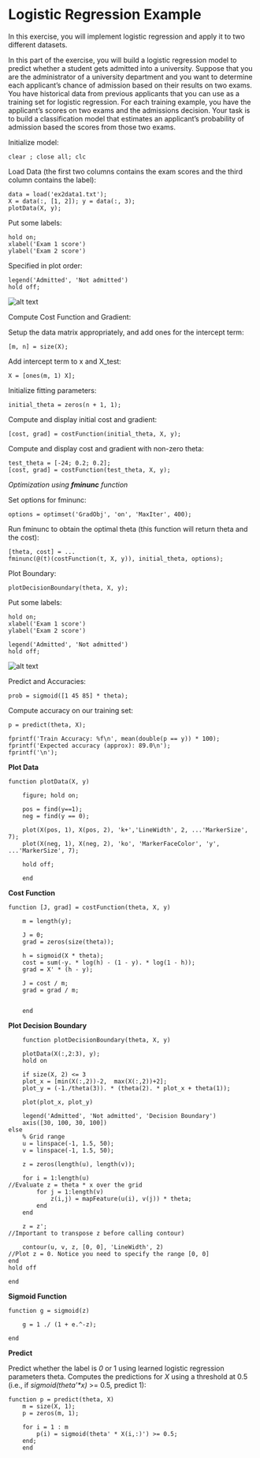 # Logistic Regression Example

In this exercise, you will implement logistic regression and apply it to two different datasets.

In this part of the exercise, you will build a logistic regression model to predict whether a student gets admitted into a university.
Suppose that you are the administrator of a university department and you want to determine each applicant’s chance of admission based on their results on two exams. You have historical data from previous applicants that you can use as a training set for logistic regression. For each training example, you have the applicant’s scores on two exams and the admissions decision.
Your task is to build a classification model that estimates an applicant’s probability of admission based the scores from those two exams.


Initialize model:

	clear ; close all; clc

Load Data (the first two columns contains the exam scores and the third column contains the label):

	data = load('ex2data1.txt');
	X = data(:, [1, 2]); y = data(:, 3);
	plotData(X, y);

Put some labels:

	hold on;
	xlabel('Exam 1 score')
	ylabel('Exam 2 score')

Specified in plot order:

	legend('Admitted', 'Not admitted')
	hold off;

![alt text](/Week_3/Octave_MatlabTutorials/Assets/DataPlot.png)

Compute Cost Function and Gradient:

Setup the data matrix appropriately, and add ones for the intercept term:
	
	[m, n] = size(X);

Add intercept term to x and X_test:
	
	X = [ones(m, 1) X];

Initialize fitting parameters:

	initial_theta = zeros(n + 1, 1);

Compute and display initial cost and gradient:

	[cost, grad] = costFunction(initial_theta, X, y);

Compute and display cost and gradient with non-zero theta:

	test_theta = [-24; 0.2; 0.2];
	[cost, grad] = costFunction(test_theta, X, y);

_Optimization using __fminunc__ function_

Set options for fminunc:

	options = optimset('GradObj', 'on', 'MaxIter', 400);

Run fminunc to obtain the optimal theta (this function will return theta and the cost):

	[theta, cost] = ...
	fminunc(@(t)(costFunction(t, X, y)), initial_theta, options);

Plot Boundary:

	plotDecisionBoundary(theta, X, y);

Put some labels:

	hold on;
	xlabel('Exam 1 score')
	ylabel('Exam 2 score')

	legend('Admitted', 'Not admitted')
	hold off;

![alt text](/Week_3/Octave_MatlabTutorials/Assets/DecisionBoundary.png)

Predict and Accuracies:

	prob = sigmoid([1 45 85] * theta);

Compute accuracy on our training set:

	p = predict(theta, X);

	fprintf('Train Accuracy: %f\n', mean(double(p == y)) * 100);
	fprintf('Expected accuracy (approx): 89.0\n');
	fprintf('\n');

__Plot Data__

	function plotData(X, y)

		figure; hold on;

		pos = find(y==1); 
		neg = find(y == 0);

		plot(X(pos, 1), X(pos, 2), 'k+','LineWidth', 2, ...'MarkerSize', 7);
		plot(X(neg, 1), X(neg, 2), 'ko', 'MarkerFaceColor', 'y', ...'MarkerSize', 7);

		hold off;

		end


__Cost Function__

	function [J, grad] = costFunction(theta, X, y)

		m = length(y);

		J = 0;
		grad = zeros(size(theta));

		h = sigmoid(X * theta);
		cost = sum(-y. * log(h) - (1 - y). * log(1 - h));
		grad = X' * (h - y);

		J = cost / m;
		grad = grad / m;


		end

__Plot Decision Boundary__

		function plotDecisionBoundary(theta, X, y)

		plotData(X(:,2:3), y);
		hold on

		if size(X, 2) <= 3
    	plot_x = [min(X(:,2))-2,  max(X(:,2))+2];
    	plot_y = (-1./theta(3)). * (theta(2). * plot_x + theta(1));

    	plot(plot_x, plot_y)
    
    	legend('Admitted', 'Not admitted', 'Decision Boundary')
    	axis([30, 100, 30, 100])
	else
    	% Grid range
    	u = linspace(-1, 1.5, 50);
    	v = linspace(-1, 1.5, 50);

    	z = zeros(length(u), length(v));

    	for i = 1:length(u)												 //Evaluate z = theta * x over the grid
        	for j = 1:length(v)
            	z(i,j) = mapFeature(u(i), v(j)) * theta;
        	end
    	end

    	z = z'; 														//Important to transpose z before calling contour)

    	contour(u, v, z, [0, 0], 'LineWidth', 2)	   					//Plot z = 0. Notice you need to specify the range [0, 0]
	end
	hold off

	end

__Sigmoid Function__

	function g = sigmoid(z)

		g = 1 ./ (1 + e.^-z);

	end

__Predict__

Predict whether the label is _0_ or 1 using learned logistic regression parameters theta. 
Computes the predictions for _X_ using a threshold at 0.5 (i.e., if _sigmoid(theta'*x)_ >= 0.5, predict 1):

	function p = predict(theta, X)
		m = size(X, 1);
		p = zeros(m, 1);

		for i = 1 : m
    		p(i) = sigmoid(theta' * X(i,:)') >= 0.5;
		end;
		end